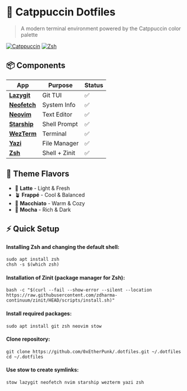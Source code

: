 # 🎨 Catppuccin Dotfiles

> A modern terminal environment powered by the Catppuccin color palette

[![Catppuccin](https://img.shields.io/badge/Catppuccin-Themed-pink?style=flat-square)](https://github.com/catppuccin)
[![Zsh](https://img.shields.io/badge/Shell-Zsh-green?style=flat-square)](https://www.zsh.org/)

## 📦 Components

| App | Purpose | Status |
|-----|---------|--------|
| **[Lazygit](https://github.com/jesseduffield/lazygit)** | Git TUI | ✅ |
| **[Neofetch](https://github.com/dylanaraps/neofetch)** | System Info | ✅ |
| **[Neovim](https://neovim.io/)** | Text Editor | ✅ |
| **[Starship](https://starship.rs/)** | Shell Prompt | ✅ |
| **[WezTerm](https://wezfurlong.org/wezterm/)** | Terminal | ✅ |
| **[Yazi](https://github.com/sxyazi/yazi)** | File Manager | ✅ |
| **[Zsh](https://www.zsh.org/)** | Shell + Zinit | ✅ |


## 🎨 Theme Flavors

- 🌻 **Latte** - Light & Fresh
- 🪴 **Frappé** - Cool & Balanced
- 🌺 **Macchiato** - Warm & Cozy
- 🌿 **Mocha** - Rich & Dark


## ⚡ Quick Setup

#### Installing Zsh and changing the default shell:
```
sudo apt install zsh
chsh -s $(which zsh)
```

#### Installation of Zinit (package manager for Zsh):
```
bash -c "$(curl --fail --show-error --silent --location https://raw.githubusercontent.com/zdharma-continuum/zinit/HEAD/scripts/install.sh)"
```

#### Install required packages:
```
sudo apt install git zsh neovim stow
```

#### Clone repository:
```
git clone https://github.com/0xEtherPunk/.dotfiles.git ~/.dotfiles
cd ~/.dotfiles
```

#### Use stow to create symlinks:
```
stow lazygit neofetch nvim starship wezterm yazi zsh
```

